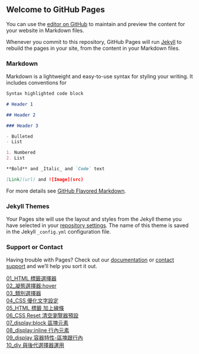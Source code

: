 ## Welcome to GitHub Pages

You can use the [editor on GitHub](https://github.com/Racious/HTML_CSS_Practice/edit/master/README.md) to maintain and preview the content for your website in Markdown files.

Whenever you commit to this repository, GitHub Pages will run [Jekyll](https://jekyllrb.com/) to rebuild the pages in your site, from the content in your Markdown files.

### Markdown

Markdown is a lightweight and easy-to-use syntax for styling your writing. It includes conventions for

```markdown
Syntax highlighted code block

# Header 1

## Header 2

### Header 3

- Bulleted
- List

1. Numbered
2. List

**Bold** and _Italic_ and `Code` text

[Link](url) and ![Image](src)
```

For more details see [GitHub Flavored Markdown](https://guides.github.com/features/mastering-markdown/).

### Jekyll Themes

Your Pages site will use the layout and styles from the Jekyll theme you have selected in your [repository settings](https://github.com/Racious/HTML_CSS_Practice/settings). The name of this theme is saved in the Jekyll `_config.yml` configuration file.

### Support or Contact

Having trouble with Pages? Check out our [documentation](https://help.github.com/categories/github-pages-basics/) or [contact support](https://github.com/contact) and we’ll help you sort it out.

[01_HTML 標籤選擇器](https://racious.github.io/HTML_CSS_Practice/HTML_CSS/01_practice.html)  
[02\_凝態選擇器:hover](https://racious.github.io/HTML_CSS_Practice/HTML_CSS/02_practice.html)  
[03\_類別選擇器](https://racious.github.io/HTML_CSS_Practice/HTML_CSS/03_practice.html)  
[04_CSS 優化文字設定](https://racious.github.io/HTML_CSS_Practice/HTML_CSS/04_practice.html)  
[05_HTML 標籤 加上線條](https://racious.github.io/HTML_CSS_Practice/HTML_CSS/05_practice.html)  
[06_CSS Reset 清空瀏覽器預設](https://racious.github.io/HTML_CSS_Practice/HTML_CSS/06_container.html)  
[07_display:block 區塊元素](https://racious.github.io/HTML_CSS_Practice/HTML_CSS/07_container.html)  
[08_display:inline 行內元素](https://racious.github.io/HTML_CSS_Practice/HTML_CSS/08_container.html)  
[09_display 容器特性-區塊跟行內](https://racious.github.io/HTML_CSS_Practice/HTML_CSS/09_container.html)  
[10_div 與後代選擇器運用](https://racious.github.io/HTML_CSS_Practice/HTML_CSS/10_container.html)
